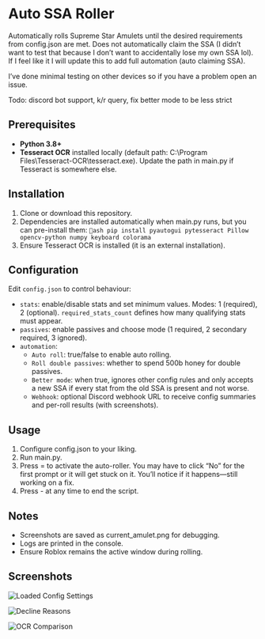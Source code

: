 # Auto SSA Roller

Automatically rolls Supreme Star Amulets until the desired requirements from config.json are met. Does not automatically claim the SSA (I didn’t want to test that because I don’t want to accidentally lose my own SSA lol). If I feel like it I will update this to add full automation (auto claiming SSA).

I’ve done minimal testing on other devices so if you have a problem open an issue.

Todo: discord bot support, k/r query, fix better mode to be less strict

## Prerequisites
- **Python 3.8+**
- **Tesseract OCR** installed locally (default path: C:\Program Files\Tesseract-OCR\tesseract.exe). Update the path in main.py if Tesseract is somewhere else.

## Installation
1. Clone or download this repository.
2. Dependencies are installed automatically when main.py runs, but you can pre-install them:
   `ash
   pip install pyautogui pytesseract Pillow opencv-python numpy keyboard colorama
   `
3. Ensure Tesseract OCR is installed (it is an external installation).

## Configuration
Edit `config.json` to control behaviour:
- `stats`: enable/disable stats and set minimum values. Modes: 1 (required), 2 (optional). `required_stats_count` defines how many qualifying stats must appear.
- `passives`: enable passives and choose mode (1 required, 2 secondary required, 3 ignored).
- `automation`:
  - `Auto roll`: true/false to enable auto rolling.
  - `Roll double passives`: whether to spend 500b honey for double passives.
  - `Better mode`: when true, ignores other config rules and only accepts a new SSA if every stat from the old SSA is present and not worse.
  - `Webhook`: optional Discord webhook URL to receive config summaries and per-roll results (with screenshots).

## Usage
1. Configure config.json to your liking.
2. Run main.py.
3. Press = to activate the auto-roller. You may have to click “No” for the first prompt or it will get stuck on it. You’ll notice if it happens—still working on a fix.
4. Press - at any time to end the script.

## Notes
- Screenshots are saved as current_amulet.png for debugging.
- Logs are printed in the console.
- Ensure Roblox remains the active window during rolling.

## Screenshots

![Loaded Config Settings](docs/loaded-config.png)

![Decline Reasons](docs/declined-example.png)

![OCR Comparison](docs/ocr-comparison.png)

